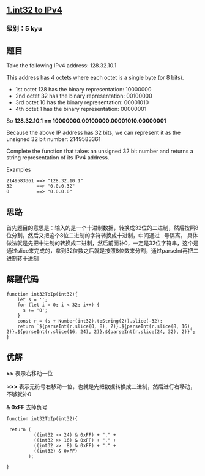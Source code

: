 ## [1.int32 to IPv4](https://www.codewars.com/kata/52e88b39ffb6ac53a400022e/train/javascript)
### 级别：5 kyu

## 题目
Take the following IPv4 address: 128.32.10.1

This address has 4 octets where each octet is a single byte (or 8 bits).

* 1st octet 128 has the binary representation: 10000000
* 2nd octet 32 has the binary representation: 00100000
* 3rd octet 10 has the binary representation: 00001010
* 4th octet 1 has the binary representation: 00000001

So **128.32.10.1 == 10000000.00100000.00001010.00000001**

Because the above IP address has 32 bits, we can represent it as the unsigned 32 bit number: 2149583361

Complete the function that takes an unsigned 32 bit number and returns a string representation of its IPv4 address.

Examples
```
2149583361 ==> "128.32.10.1"
32         ==> "0.0.0.32"
0          ==> "0.0.0.0"
```
## 思路
首先题目的意思是：输入的是一个十进制数据，转换成32位的二进制，然后按照8位分割，然后又把这个8位二进制的字符转换成十进制，中间通过 . 号隔离。
具体做法就是先把十进制的转换成二进制，然后前面补0，一定是32位字符串，这个是通过slice来完成的，拿到32位数之后就是按照8位数来分割，通过parseInt再把二进制转十进制

## 解题代码
```
function int32ToIp(int32){
    let s = '';
    for (let i = 0; i < 32; i++) {
      s += '0';
    }
    const r = (s + Number(int32).toString(2)).slice(-32);
    return `${parseInt(r.slice(0, 8), 2)}.${parseInt(r.slice(8, 16), 2)}.${parseInt(r.slice(16, 24), 2)}.${parseInt(r.slice(24, 32), 2)}`;
}
```

## 优解
**>>** 表示右移动一位

**>>>** 表示无符号右移动一位，也就是先把数据转换成二进制，然后进行右移动，不够就补0

**& 0xFF** 去掉负号

```
function int32ToIp(int32){

 return (
          ((int32 >> 24) & 0xFF) + "." +
          ((int32 >> 16) & 0xFF) + "." +
          ((int32 >>  8) & 0xFF) + "." +
          ((int32) & 0xFF)
        );
 
}
```
